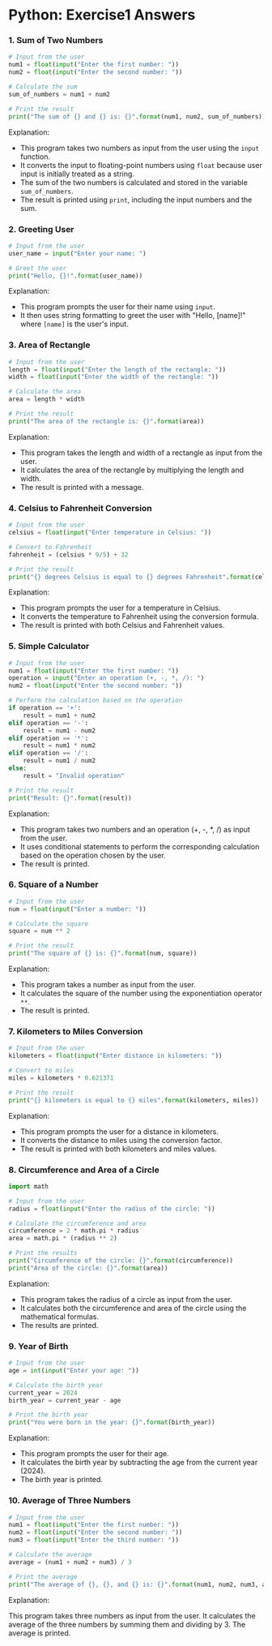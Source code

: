 # Python: Exercise1 Answers

### 1. Sum of Two Numbers
```python
# Input from the user
num1 = float(input("Enter the first number: "))
num2 = float(input("Enter the second number: "))

# Calculate the sum
sum_of_numbers = num1 + num2

# Print the result
print("The sum of {} and {} is: {}".format(num1, num2, sum_of_numbers))
```
Explanation:
- This program takes two numbers as input from the user using the `input` function.
- It converts the input to floating-point numbers using `float` because user input is initially treated as a string.
- The sum of the two numbers is calculated and stored in the variable `sum_of_numbers`.
- The result is printed using `print`, including the input numbers and the sum.

### 2. Greeting User
```python
# Input from the user
user_name = input("Enter your name: ")

# Greet the user
print("Hello, {}!".format(user_name))
```
Explanation:
- This program prompts the user for their name using `input`.
- It then uses string formatting to greet the user with "Hello, [name]!" where `[name]` is the user's input.

### 3. Area of Rectangle
```python
# Input from the user
length = float(input("Enter the length of the rectangle: "))
width = float(input("Enter the width of the rectangle: "))

# Calculate the area
area = length * width

# Print the result
print("The area of the rectangle is: {}".format(area))
```
Explanation:
- This program takes the length and width of a rectangle as input from the user.
- It calculates the area of the rectangle by multiplying the length and width.
- The result is printed with a message.

### 4. Celsius to Fahrenheit Conversion
```python
# Input from the user
celsius = float(input("Enter temperature in Celsius: "))

# Convert to Fahrenheit
fahrenheit = (celsius * 9/5) + 32

# Print the result
print("{} degrees Celsius is equal to {} degrees Fahrenheit".format(celsius, fahrenheit))
```
Explanation:
- This program prompts the user for a temperature in Celsius.
- It converts the temperature to Fahrenheit using the conversion formula.
- The result is printed with both Celsius and Fahrenheit values.

### 5. Simple Calculator
```python
# Input from the user
num1 = float(input("Enter the first number: "))
operation = input("Enter an operation (+, -, *, /): ")
num2 = float(input("Enter the second number: "))

# Perform the calculation based on the operation
if operation == '+':
    result = num1 + num2
elif operation == '-':
    result = num1 - num2
elif operation == '*':
    result = num1 * num2
elif operation == '/':
    result = num1 / num2
else:
    result = "Invalid operation"

# Print the result
print("Result: {}".format(result))
```
Explanation:
- This program takes two numbers and an operation (+, -, *, /) as input from the user.
- It uses conditional statements to perform the corresponding calculation based on the operation chosen by the user.
- The result is printed.

### 6. Square of a Number
```python
# Input from the user
num = float(input("Enter a number: "))

# Calculate the square
square = num ** 2

# Print the result
print("The square of {} is: {}".format(num, square))
```
Explanation:
- This program takes a number as input from the user.
- It calculates the square of the number using the exponentiation operator `**`.
- The result is printed.

### 7. Kilometers to Miles Conversion
```python
# Input from the user
kilometers = float(input("Enter distance in kilometers: "))

# Convert to miles
miles = kilometers * 0.621371

# Print the result
print("{} kilometers is equal to {} miles".format(kilometers, miles))
```
Explanation:
- This program prompts the user for a distance in kilometers.
- It converts the distance to miles using the conversion factor.
- The result is printed with both kilometers and miles values.

### 8. Circumference and Area of a Circle
```python
import math

# Input from the user
radius = float(input("Enter the radius of the circle: "))

# Calculate the circumference and area
circumference = 2 * math.pi * radius
area = math.pi * (radius ** 2)

# Print the results
print("Circumference of the circle: {}".format(circumference))
print("Area of the circle: {}".format(area))
```
Explanation:
- This program takes the radius of a circle as input from the user.
- It calculates both the circumference and area of the circle using the mathematical formulas.
- The results are printed.

### 9. Year of Birth
```python
# Input from the user
age = int(input("Enter your age: "))

# Calculate the birth year
current_year = 2024
birth_year = current_year - age

# Print the birth year
print("You were born in the year: {}".format(birth_year))
```
Explanation:
- This program prompts the user for their age.
- It calculates the birth year by subtracting the age from the current year (2024).
- The birth year is printed.

### 10. Average of Three Numbers
```python
# Input from the user
num1 = float(input("Enter the first number: "))
num2 = float(input("Enter the second number: "))
num3 = float(input("Enter the third number: "))

# Calculate the average
average = (num1 + num2 + num3) / 3

# Print the average
print("The average of {}, {}, and {} is: {}".format(num1, num2, num3, average))
```
Explanation:

This program takes three numbers as input from the user.
It calculates the average of the three numbers by summing them and dividing by 3.
The average is printed.
